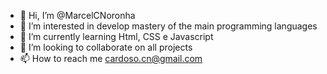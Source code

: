 - 👋 Hi, I’m @MarcelCNoronha
- 👀 I’m interested in develop mastery of the main programming languages
- 🌱 I’m currently learning Html, CSS e Javascript
- 💞️ I’m looking to collaborate on all projects
- 📫 How to reach me cardoso.cn@gmail.com

<!---
MarcelCNoronha/MarcelCNoronha is a ✨ special ✨ repository because its `README.md` (this file) appears on your GitHub profile.
You can click the Preview link to take a look at your changes.
--->
